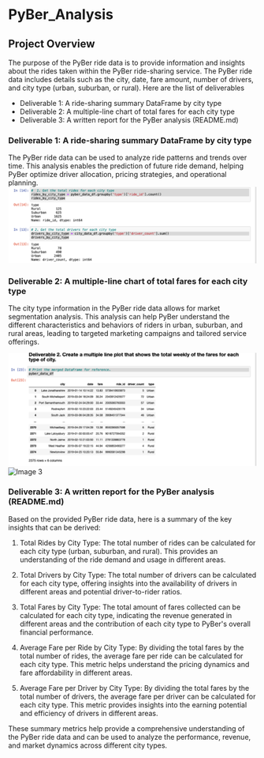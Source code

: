 # PyBer_Analysis
## Project Overview
The purpose of the PyBer ride data is to provide information and insights about the rides taken within the PyBer ride-sharing service. The PyBer ride data includes details such as the city, date, fare amount, number of drivers, and city type (urban, suburban, or rural). Here are the list of deliverables
* Deliverable 1: A ride-sharing summary DataFrame by city type
* Deliverable 2: A multiple-line chart of total fares for each city type
* Deliverable 3: A written report for the PyBer analysis (README.md)

### Deliverable 1: A ride-sharing summary DataFrame by city type
The PyBer ride data can be used to analyze ride patterns and trends over time. This analysis enables the prediction of future ride demand, helping PyBer optimize driver allocation, pricing strategies, and operational planning.
![Image 1](https://github.com/Jeantherapy/PyBer_Analysis/blob/main/Resources/D1.png)

###  Deliverable 2: A multiple-line chart of total fares for each city type
The city type information in the PyBer ride data allows for market segmentation analysis. This analysis can help PyBer understand the different characteristics and behaviors of riders in urban, suburban, and rural areas, leading to targeted marketing campaigns and tailored service offerings.

![Image 2](https://github.com/Jeantherapy/PyBer_Analysis/blob/main/Resources/D2.png)
![Image 3]()

### Deliverable 3: A written report for the PyBer analysis (README.md)
Based on the provided PyBer ride data, here is a summary of the key insights that can be derived:

1. Total Rides by City Type: The total number of rides can be calculated for each city type (urban, suburban, and rural). This provides an understanding of the ride demand and usage in different areas.

2. Total Drivers by City Type: The total number of drivers can be calculated for each city type, offering insights into the availability of drivers in different areas and potential driver-to-rider ratios.

3. Total Fares by City Type: The total amount of fares collected can be calculated for each city type, indicating the revenue generated in different areas and the contribution of each city type to PyBer's overall financial performance.

4. Average Fare per Ride by City Type: By dividing the total fares by the total number of rides, the average fare per ride can be calculated for each city type. This metric helps understand the pricing dynamics and fare affordability in different areas.

5. Average Fare per Driver by City Type: By dividing the total fares by the total number of drivers, the average fare per driver can be calculated for each city type. This metric provides insights into the earning potential and efficiency of drivers in different areas.

These summary metrics help provide a comprehensive understanding of the PyBer ride data and can be used to analyze the performance, revenue, and market dynamics across different city types.
